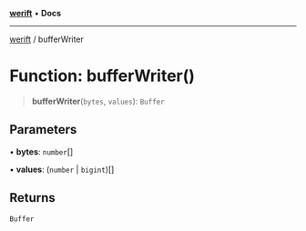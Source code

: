 [**werift**](../README.md) • **Docs**

***

[werift](../globals.md) / bufferWriter

# Function: bufferWriter()

> **bufferWriter**(`bytes`, `values`): `Buffer`

## Parameters

• **bytes**: `number`[]

• **values**: (`number` \| `bigint`)[]

## Returns

`Buffer`
